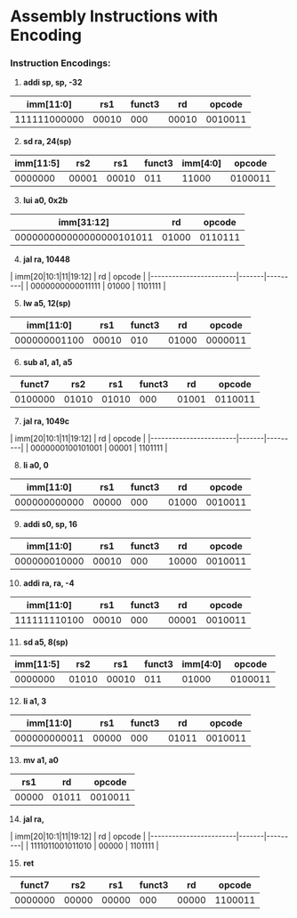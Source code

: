# Assembly Instructions with Encoding

### Instruction Encodings:

1. **addi sp, sp, -32**

| imm[11:0]      | rs1   | funct3 | rd    | opcode  |
|----------------|-------|--------|-------|---------|
| 111111000000   | 00010 | 000    | 00010 | 0010011 |

2. **sd ra, 24(sp)**

| imm[11:5] | rs2   | rs1   | funct3 | imm[4:0] | opcode  |
|-----------|-------|-------|--------|----------|---------|
| 0000000   | 00001 | 00010 | 011    | 11000    | 0100011 |

3. **lui a0, 0x2b**

| imm[31:12]                  | rd    | opcode  |
|-----------------------------|-------|---------|
| 000000000000000000101011    | 01000 | 0110111 |

4. **jal ra, 10448**

| imm[20|10:1|11|19:12] | rd    | opcode  |
|------------------------|-------|---------|
| 0000000000011111       | 01000 | 1101111 |

5. **lw a5, 12(sp)**

| imm[11:0]      | rs1   | funct3 | rd    | opcode  |
|----------------|-------|--------|-------|---------|
| 000000001100   | 00010 | 010    | 01000 | 0000011 |

6. **sub a1, a1, a5**

| funct7   | rs2   | rs1   | funct3 | rd    | opcode  |
|----------|-------|-------|--------|-------|---------|
| 0100000  | 01010 | 01010 | 000    | 01001 | 0110011 |

7. **jal ra, 1049c**

| imm[20|10:1|11|19:12] | rd    | opcode  |
|------------------------|-------|---------|
| 0000000100101001       | 00001 | 1101111 |

8. **li a0, 0**

| imm[11:0]      | rs1   | funct3 | rd    | opcode  |
|----------------|-------|--------|-------|---------|
| 000000000000   | 00000 | 000    | 01000 | 0010011 |

9. **addi s0, sp, 16**

| imm[11:0]      | rs1   | funct3 | rd    | opcode  |
|----------------|-------|--------|-------|---------|
| 000000010000   | 00010 | 000    | 10000 | 0010011 |

10. **addi ra, ra, -4**

| imm[11:0]      | rs1   | funct3 | rd    | opcode  |
|----------------|-------|--------|-------|---------|
| 111111110100   | 00010 | 000    | 00001 | 0010011 |

11. **sd a5, 8(sp)**

| imm[11:5] | rs2   | rs1   | funct3 | imm[4:0] | opcode  |
|-----------|-------|-------|--------|----------|---------|
| 0000000   | 01010 | 00010 | 011    | 01000    | 0100011 |

12. **li a1, 3**

| imm[11:0]      | rs1   | funct3 | rd    | opcode  |
|----------------|-------|--------|-------|---------|
| 000000000011   | 00000 | 000    | 01011 | 0010011 |

13. **mv a1, a0**

| rs1   | rd    | opcode  |
|-------|-------|---------|
| 00000 | 01011 | 0010011 |

14. **jal ra, <printf>**

| imm[20|10:1|11|19:12] | rd    | opcode  |
|------------------------|-------|---------|
| 1111011001011010       | 00000 | 1101111 |

15. **ret**

| funct7   | rs2   | rs1   | funct3 | rd    | opcode  |
|----------|-------|-------|--------|-------|---------|
| 0000000  | 00000 | 00000 | 000    | 00000 | 1100011 |
